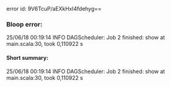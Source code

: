 error id: 9V6TcuP/aEXkHxI4fdehyg==
### Bloop error:

25/06/18 00:19:14 INFO DAGScheduler: Job 2 finished: show at main.scala:30, took 0,110922 s
#### Short summary: 

25/06/18 00:19:14 INFO DAGScheduler: Job 2 finished: show at main.scala:30, took 0,110922 s